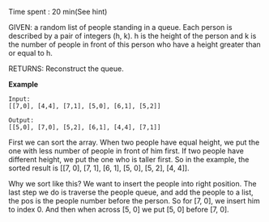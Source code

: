 Time spent : 20 min(See hint)

GIVEN: a random list of people standing in a queue. Each person is described by a pair of integers (h, k). h is the height of the person and k is the number of people in front of this person who have a height greater than or equal to h.

RETURNS: Reconstruct the queue.

**Example**

```
Input:
[[7,0], [4,4], [7,1], [5,0], [6,1], [5,2]]

Output:
[[5,0], [7,0], [5,2], [6,1], [4,4], [7,1]]
```



First we can sort the array. When two people have equal height, we put the one with less number of people in front of him first. If two people have different height, we put the one who is taller first. So in the example, the sorted result is [[7, 0], [7, 1], [6, 1], [5, 0], [5, 2], [4, 4]].

Why we sort like this? We want to insert the people into right position. The last step we do is traverse the people queue, and add the people to a list, the pos is the people number before the person. So for [7, 0], we insert him to index 0. And then when across [5, 0] we put [5, 0] before [7, 0].